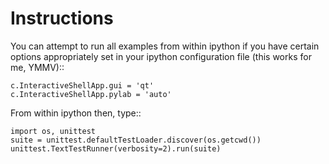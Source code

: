 Instructions
============
You can attempt to run all examples from within ipython if you have
certain options appropriately set in your ipython configuration file
(this works for me, YMMV)::

    c.InteractiveShellApp.gui = 'qt'
    c.InteractiveShellApp.pylab = 'auto'

From within ipython then, type::

    import os, unittest
    suite = unittest.defaultTestLoader.discover(os.getcwd())
    unittest.TextTestRunner(verbosity=2).run(suite)


